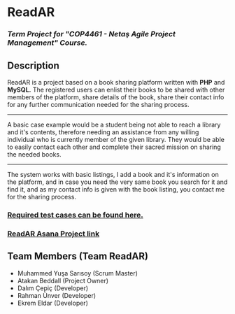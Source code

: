 # ReadAR
### _Term Project for "COP4461 - Netaş Agile Project Management" Course._
## Description
ReadAR is a project based on a book sharing platform written with __PHP__ and __MySQL.__ 
The registered users can enlist their books to be shared with other members of the platform, share details of the book, share their contact info for any further communication needed for the sharing process. 
***
A basic case example would be a student being not able to reach a library and it's contents, therefore needing an assistance from any willing individual who is currently member of the given library. They would be able to easily contact each other and complete their sacred mission on sharing the needed books.
***
The system works with basic listings, I add a book and it's information on the platform, and in case you need the very same book you search for it and find it, and as my contact info is given with the book listing, you contact me for the sharing process.

### [Required test cases can be found here.](https://github.com/Team-ReadAR/ReadAR/tree/master/ReadAR%20Tests "Test Cases for ReadAR")
### [ReadAR Asana Project link](https://app.asana.com/0/461133111749573/461133111749573 "ReadAR")

## Team Members (Team ReadAR)
- Muhammed Yuşa Sarısoy (Scrum Master)
- Atakan Beddall (Project Owner)
- Dalım Çepiç (Developer)
- Rahman Ünver (Developer)
- Ekrem Eldar (Developer)

